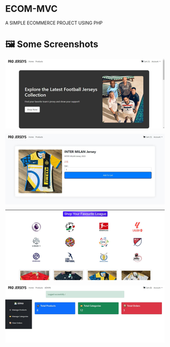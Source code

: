 # ECOM-MVC
A SIMPLE ECOMMERCE PROJECT USING PHP 
# 🖼️ Some Screenshots

![Homepage](https://github.com/Mohamed-Bouzrhaiba/ECOM-MVC/blob/main/public/img/SCREEN%201.JPG)

![PRODUCT PAGE](https://github.com/Mohamed-Bouzrhaiba/ECOM-MVC/blob/main/public/img/screen%202.JPG)

![Homepage2](https://github.com/Mohamed-Bouzrhaiba/ECOM-MVC/blob/main/public/img/screen%203.JPG)

![DASHBOARD](https://github.com/Mohamed-Bouzrhaiba/ECOM-MVC/blob/main/public/img/screen%204.JPG)
